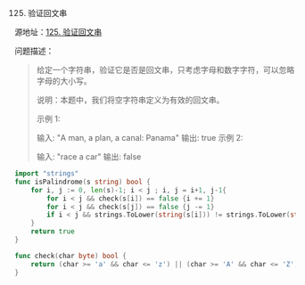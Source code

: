 125. 验证回文串

源地址：[125. 验证回文串](https://leetcode-cn.com/problems/valid-palindrome/)

问题描述：

>给定一个字符串，验证它是否是回文串，只考虑字母和数字字符，可以忽略字母的大小写。
>
>说明：本题中，我们将空字符串定义为有效的回文串。
>
>示例 1:
>
>输入: "A man, a plan, a canal: Panama"
>输出: true
>示例 2:
>
>输入: "race a car"
>输出: false

``` go
import "strings"
func isPalindrome(s string) bool {
    for i, j := 0, len(s)-1; i < j ; i, j = i+1, j-1{
        for i < j && check(s[i]) == false {i += 1}
        for i < j && check(s[j]) == false {j -= 1}
        if i < j && strings.ToLower(string(s[i])) != strings.ToLower(string(s[j])) {return false}
    }
    return true
}

func check(char byte) bool {
    return (char >= 'a' && char <= 'z') || (char >= 'A' && char <= 'Z') || (char >= '0' && char <= '9') 
}
```



